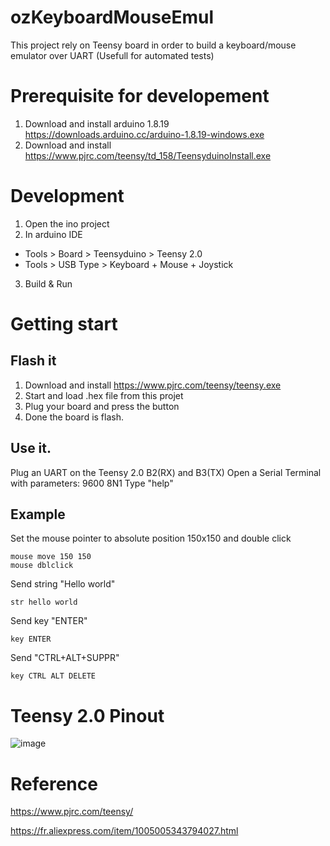 # ozKeyboardMouseEmul
This project rely on Teensy board in order to build a keyboard/mouse emulator over UART (Usefull for automated tests)

# Prerequisite for developement
1) Download and install arduino 1.8.19 https://downloads.arduino.cc/arduino-1.8.19-windows.exe
2) Download and install https://www.pjrc.com/teensy/td_158/TeensyduinoInstall.exe

# Development
1) Open the ino project
2) In arduino IDE
 - Tools > Board > Teensyduino > Teensy 2.0
 - Tools > USB Type > Keyboard + Mouse + Joystick
3) Build & Run

# Getting start

## Flash it
1) Download and install https://www.pjrc.com/teensy/teensy.exe
2) Start and load .hex file from this projet
3) Plug your board and press the button
4) Done the board is flash.

## Use it.
Plug an UART on the Teensy 2.0 B2(RX) and B3(TX)
Open a Serial Terminal with parameters: 9600 8N1
Type "help"

## Example
Set the mouse pointer to absolute position 150x150 and double click
```
mouse move 150 150
mouse dblclick
```

Send string "Hello world"
```
str hello world
```

Send key "ENTER"
```
key ENTER
```

Send "CTRL+ALT+SUPPR"
```
key CTRL ALT DELETE
```

# Teensy 2.0 Pinout
![image](https://user-images.githubusercontent.com/3352109/233207892-8d6975df-c32d-4483-8391-dd93fbc8934f.png)


# Reference
https://www.pjrc.com/teensy/

https://fr.aliexpress.com/item/1005005343794027.html

